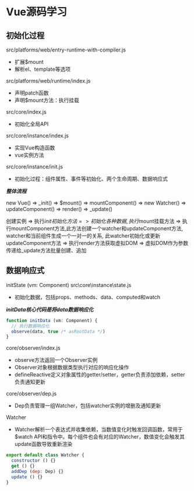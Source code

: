 # Vue源码学习

## 初始化过程

src/platforms/web/entry-runtime-with-compiler.js
- 扩展$mount
- 解析el、template等选项

src/platforms/web/runtime/index.js
- 声明patch函数
- 声明$mount方法：执行挂载

src/core/index.js
- 初始化全局API

src/core/instance/index.js
- 实现Vue构造函数
- vue实例方法

src/core/instance/init.js
- 初始化过程：组件属性、事件等初始化、两个生命周期、数据响应式

***整体流程***

new Vue() => _init() => $mount() => mountComponent() => 
new Watcher() => updateComponent() => render() => _update()

创建实例 => 执行$init初始化方法 => 初始化各种数据,执行$mount挂载方法 => 执行mountComponent方法,此方法创建一个watcher和updateComponent方法, watcher和当前组件生成一个一对一的关系, 此watcher初始化或更新updateComponent方法 => 执行render方法获取虚拟DOM => 虚拟DOM作为参数传递给_update方法批量创建、追加

## 数据响应式

initState (vm: Component) src\core\instance\state.js
- 初始化数据，包括props、methods、data、computed和watch

***initData核心代码是将data数据响应化***

```javascript
function initData (vm: Component) { 
  // 执行数据响应化 
  observe(data, true /* asRootData */) 
}
```

core/observer/index.js
- observe方法返回一个Observer实例
- Observer对象根据数据类型执行对应的响应化操作
- defineReactive定义对象属性的getter/setter，getter负责添加依赖，setter负责通知更新

core/observer/dep.js
- Dep负责管理一组Watcher，包括watcher实例的增删及通知更新

Watcher
- Watcher解析一个表达式并收集依赖，当数值变化时触发回调函数，常用于$watch API和指令中。每个组件也会有对应的Watcher，数值变化会触发其update函数导致重新渲染

```javascript
export default class Watcher { 
  constructor () {} 
  get () {} 
  addDep (dep: Dep) {} 
  update () {} 
}
```

